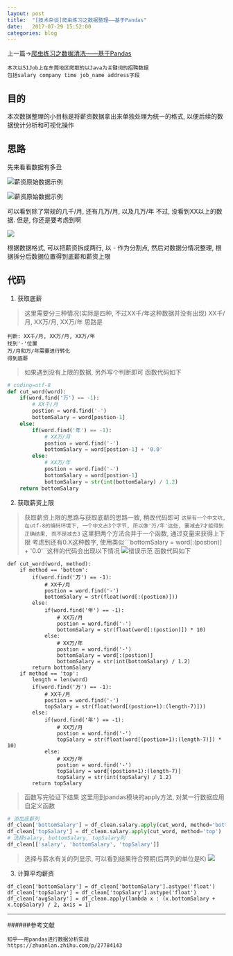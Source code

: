 ```yaml
---
layout: post
title:  "[技术杂谈]爬虫练习之数据整理——基于Pandas"
date:   2017-07-29 15:52:00
categories: blog
---
```


上一篇->[爬虫练习之数据清洗——基于Pandas](http://www.jianshu.com/p/8df7c0a7644c)

```
本次以51Job上在东莞地区爬取的以Java为关键词的招聘数据
包括salary company time job_name address字段
```

目的
---------
本次数据整理的小目标是将薪资数据拿出来单独处理为统一的格式, 以便后续的数据统计分析和可视化操作

思路
---------
先来看看数据有多丑

![薪资原始数据示例](http://upload-images.jianshu.io/upload_images/5530017-ce241091deb0f21b.png?imageMogr2/auto-orient/strip%7CimageView2/2/w/1240)


![薪资原始数据示例](http://upload-images.jianshu.io/upload_images/5530017-8af85706ba0511cb.png?imageMogr2/auto-orient/strip%7CimageView2/2/w/1240)

可以看到除了常规的几千/月, 还有几万/月, 以及几万/年
不过, 没看到XX以上的数据. 但是, 你还是要考虑到啊

![](http://upload-images.jianshu.io/upload_images/5530017-d17487a7315947b3.png?imageMogr2/auto-orient/strip%7CimageView2/2/w/1240)

根据数据格式, 可以把薪资拆成两行, 以 - 作为分割点, 然后对数据分情况整理, 根据拆分后数据位置得到底薪和薪资上限

代码
----------

1. 获取底薪
>这里需要分三种情况(实际是四种, 不过XX千/年这种数据并没有出现)
XX千/月, XX万/月, XX万/年
思路是
```
判断: XX千/月, XX万/月, XX万/年
找到'-'位置
万/月和万/年需要进行转化
得到底薪
```
>如果遇到没有上限的数据, 另外写个判断即可
函数代码如下
```python
# coding=utf-8
def cut_word(word):
    if(word.find('万') == -1):
        # XX千/月
        postion = word.find('-')
        bottomSalary = word[postion-1]
    else:
        if(word.find('年') == -1):
            # XX万/月
            postion = word.find('-')
            bottomSalary = word[postion-1] + '0.0'      
        else:
            # XX万/年
            postion = word.find('-')
            bottomSalary = word[postion-1]
            bottomSalary = str(int(bottomSalary) / 1.2)
    return bottomSalary
```

2. 获取薪资上限
>获取薪资上限的思路与获取底薪的思路一致, 稍改代码即可
```这里有一个中文坑, 在utf-8的编码环境下, 一个中文占3个字节, 所以像'万/年'这些, 要减去7才能得到正确结果, 而不是减去3```
这里把两个方法合并于一个函数, 通过变量来获得上下限
考虑到还有0.X这种数字, 使用类似```bottomSalary = word[:(postion)] + '0.0'``这样的代码会出现以下情况
![错误示范](http://upload-images.jianshu.io/upload_images/5530017-143b8bd36e4b5c1b.png?imageMogr2/auto-orient/strip%7CimageView2/2/w/1240)
函数代码如下
```
def cut_word(word, method):
    if method == 'bottom':
        if(word.find('万') == -1):
            # XX千/月
            postion = word.find('-')
            bottomSalary = str(float(word[:(postion)]))
        else:
            if(word.find('年') == -1):
                # XX万/月
                postion = word.find('-')
                bottomSalary = str(float(word[:(postion)]) * 10)         
            else:
                # XX万/年
                postion = word.find('-')
                bottomSalary = word[:(postion)]
                bottomSalary = str(int(bottomSalary) / 1.2)
        return bottomSalary
    if method == 'top':
        length = len(word)
        if(word.find('万') == -1):
            # XX千/月
            postion = word.find('-')
            topSalary = str(float(word[(postion+1):(length-7)]))
        else:
            if(word.find('年') == -1):
                # XX万/月
                postion = word.find('-')
                topSalary = str(float(word[(postion+1):(length-7)]) * 10)         
            else:
                # XX万/年
                postion = word.find('-')
                topSalary = word[(postion+1):(length-7)]
                topSalary = str(int(topSalary) / 1.2)
        return topSalary
```
>函数写完验证下结果
这里用到pandas模块的apply方法, 对某一行数据应用自定义函数
```python
# 添加底薪列
df_clean['bottomSalary'] = df_clean.salary.apply(cut_word, method='bottom')
df_clean['topSalary'] = df_clean.salary.apply(cut_word, method='top')
# 选择salary, bottomSalary, topSalary列
df_clean[['salary', 'bottomSalary', 'topSalary']] 
```
>选择与薪水有关的列显示, 可以看到结果符合预期(后两列的单位是K)
![](http://upload-images.jianshu.io/upload_images/5530017-d7642b4c421b1c1c.png?imageMogr2/auto-orient/strip%7CimageView2/2/w/1240)

3. 计算平均薪资
```
df_clean['bottomSalary'] = df_clean['bottomSalary'].astype('float')
df_clean['topSalary'] = df_clean['topSalary'].astype('float')
df_clean['avgSalary'] = df_clean.apply(lambda x : (x.bottomSalary + x.topSalary) / 2, axis = 1)
```

----------------------

######参考文献
```
知乎——用pandas进行数据分析实战
https://zhuanlan.zhihu.com/p/27784143
```